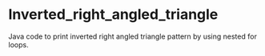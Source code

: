 # Inverted_right_angled_triangle
Java code to print inverted right angled triangle pattern by using nested for loops.

